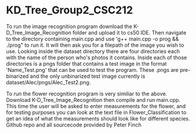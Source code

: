# KD_Tree_Group2_CSC212

To run the image recognition program download the K-D_Tree_Image_Recognition folder and upload it to cs50 IDE. Then navigate to the directory containing main.cpp and use 'g++ main.cpp -o prog && ./prog" to run it. It will then ask you for a filepath of the image you wish to use. Looking inside the dataset directory there are four directories each with the name of the person who's photos it contains. Inside each of those directories is a pngs folder that contains a test image in the format 'Name_Test.png' that can be used to test the program. These .pngs are pre-binarized and the only unbinarized test image currently is dataset/Alec/pngs/Alec_Test2.png.

To run the flower recognition program is very similiar to the above. Download K-D_Tree_Image_Recognition then compile and run main.cpp. This time the user will be asked to enter measurements for the flower, and for testing purposes you can look at the text file in Flower_Classification to get an idea of what the measurements should look like for different species.
<br>Github repo and all sourcecode provided by Peter Finch
